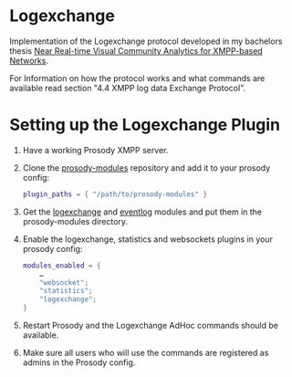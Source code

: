 # Logexchange
Implementation of the Logexchange protocol developed in my bachelors thesis [Near Real-time Visual Community Analytics for XMPP-based Networks](https://gord.in/ba.pdf).

For Information on how the protocol works and what commands are available read section "4.4 XMPP log data Exchange Protocol".
# Setting up the Logexchange Plugin
1. Have a working Prosody XMPP server.
2. Clone the [prosody-modules](https://code.google.com/p/prosody-modules/source/checkout) repository and add it to your prosody config:

    ```lua
    plugin_paths = { "/path/to/prosody-modules" }
    ```
3. Get the [logexchange](https://github.com/Gordin/mod_logexchange) and [eventlog](https://github.com/Gordin/mod_eventlog) modules and put them in the prosody-modules directory.
4. Enable the logexchange, statistics and websockets plugins in your prosody config:

    ```lua
    modules_enabled = {
        …
        "websocket";
        "statistics";
        "logexchange";
    }
    ```
5. Restart Prosody and the Logexchange AdHoc commands should be available.
6. Make sure all users who will use the commands are registered as admins in the Prosody config.
